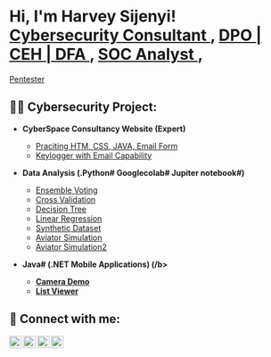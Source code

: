 <h1>Hi, I'm Harvey Sijenyi! <br/> <a href="https://github.com/Harvey-Sijenyi/"> Cybersecurity Consultant </a>, <a href="https://github.com/Harvey-Sijenyi/Data-Analysis">DPO | CEH | DFA </a>, <a href="https://github.com/Harvey-Sijenyi/"> SOC Analyst </a>, </h1> 
<a href="https://github.com/Harvey-Sijenyi/"> Pentester </a></h1>

<h2>👨‍💻 Cybersecurity Project:</h2>

- <b>CyberSpace Consultancy Website (Expert) </b>
  - [Praciting HTM, CSS, JAVA, Email Form](https://github.com/Harvey-Sijenyi/https---github.com-Harvey-Sijenyi-CyberSpace-Consultancy)
  - [Keylogger with Email Capability](https://github.com/Harvey-Sijenyi/keylogger-project) 
    
- <b> Data Analysis (.Python# Googlecolab# Jupiter notebook#) </b>
  - [Ensemble Voting ](https://github.com/Harvey-Sijenyi/Data-Analysis/blob/master/Ansemble_voting.ipynb)
  - [Cross Validation ](https://github.com/Harvey-Sijenyi/Data-Analysis/blob/master/Cross_validation.ipynb)
  - [Decision Tree ](https://github.com/Harvey-Sijenyi/Data-Analysis/blob/master/DecisionTree.ipynb)
  - [Linear Regression ](https://github.com/Harvey-Sijenyi/Data-Analysis/blob/master/LinearRegression.ipynb)
  - [Synthetic Dataset ](https://github.com/Harvey-Sijenyi/Data-Analysis/blob/master/synthetic_dataset.ipynb)
  - [Aviator Simulation ](https://github.com/Harvey-Sijenyi/Aviatorgame)
  - [Aviator Simulation2 ]( https://github.com/Harvey-Sijenyi/Data-Analysis/blob/master/aviatorgame.ipynb)
 - <b>Java# (.NET Mobile Applications) (/b>
    - [Camera Demo](https://github.com/Harvey-Sijenyi/Camera)
    - [List Viewer](https://github.com/Harvey-Sijenyi/ListView-Project)
  
<h2> 🤳 Connect with me:</h2>

[<img align="left" alt="JoshMadakor | YouTube" width="22px" src="https://cdn.jsdelivr.net/npm/simple-icons@v3/icons/youtube.svg" />][youtube]
[<img align="left" alt="JoshMadakor | Twitter" width="22px" src="https://cdn.jsdelivr.net/npm/simple-icons@v3/icons/twitter.svg" />][twitter]
[<img align="left" alt="JoshMadakor | LinkedIn" width="22px" src="https://cdn.jsdelivr.net/npm/simple-icons@v3/icons/linkedin.svg" />][linkedin]
[<img align="left" alt="JoshMadakor | Instagram" width="22px" src="https://cdn.jsdelivr.net/npm/simple-icons@v3/icons/instagram.svg" />][instagram]

[twitter]: https://twitter.com/cyberspace13486
[youtube]: https://www.youtube.com/
[instagram]: https://www.instagram.com/cyberspaceconsultancy/
[linkedin]: https://linkedin.com/in/harvey-sijenyi/

<!--
**joshmadakor1/joshmadakor1** is a ✨ _special_ ✨ repository because its `README.md` (this file) appears on your GitHub profile.

Here are some ideas to get you started:

- 🔭 I’m currently working on ...
- 🌱 I’m currently learning ...
- 👯 I’m looking to collaborate on ...
- 🤔 I’m looking for help with ...
- 💬 Ask me about ...
- 📫 How to reach me: ...
- 😄 Pronouns: ...
- ⚡ Fun fact: ...
-->

